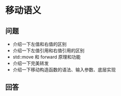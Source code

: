 # 移动语义

## 问题

* 介绍一下左值和右值的区别
* 介绍一下左值引用和右值引用的区别
* std::move 和 forward 原理和功能
* 介绍一下完美转发
* 介绍一下移动构造函数的语法、输入参数、底层实现

## 回答